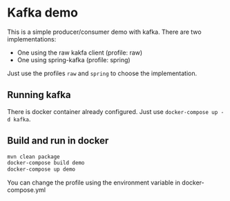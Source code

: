 # Kafka demo

This is a simple producer/consumer demo with kafka. There are two implementations:
 * One using the raw kakfa client (profile: raw)
 * One using spring-kafka (profile: spring)

Just use the profiles `raw` and `spring` to choose the implementation.

## Running kafka

There is docker container already configured. Just use `docker-compose up -d kafka`.

## Build and run in docker

```bash
mvn clean package
docker-compose build demo
docker-compose up demo
```

You can change the profile using the environment variable in docker-compose.yml

